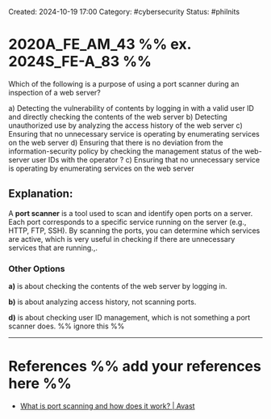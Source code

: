 Created: 2024-10-19 17:00
Category: #cybersecurity
Status: #philnits



# 2020A_FE_AM_43 %% ex. 2024S_FE-A_83 %%

Which of the following is a purpose of using a port scanner during an inspection of a web server?

a) Detecting the vulnerability of contents by logging in with a valid user ID and directly checking the contents of the web server
b) Detecting unauthorized use by analyzing the access history of the web server
c) Ensuring that no unnecessary service is operating by enumerating services on the web server
d) Ensuring that there is no deviation from the information-security policy by checking the management status of the web-server user IDs with the operator
?
c) Ensuring that no unnecessary service is operating by enumerating services on the web server

## **Explanation:**

A **port scanner** is a tool used to scan and identify open ports on a server. Each port corresponds to a specific service running on the server (e.g., HTTP, FTP, SSH). By scanning the ports, you can determine which services are active, which is very useful in checking if there are unnecessary services that are running.,.
### Other Options

**a)** is about checking the contents of the web server by logging in.

**b)** is about analyzing access history, not scanning ports.

**d)** is about checking user ID management, which is not something a port scanner does.
%% ignore this %%
<!--SR:!2025-05-20,60,310-->
---









# References %% add your references here %%
- [What is port scanning and how does it work? | Avast](https://www.avast.com/en-ph/business/resources/what-is-port-scanning#pc)
